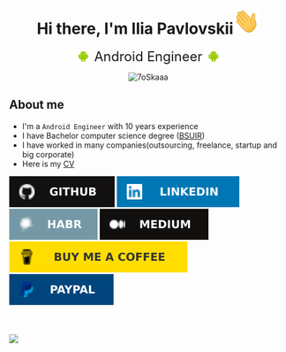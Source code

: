 <h1 align="center">Hi there, I'm Ilia Pavlovskii<img src="resources/hi.gif" width="48" height="48"/></h1>
<div align="center">
    <img src="resources/android.png" style="vertical-align: middle;" width="32"/>
    <span style="vertical-align: middle; font-size: x-large;">Android Engineer</span>
    <img src="resources/android.png" style="vertical-align: middle;" width="32"/>
</div>


<p align="center"> 
	<img src="https://komarev.com/ghpvc/?username=IlyaPavlovskii&label=Profile%20views&color=0e75b6&style=plastic" alt="7oSkaaa" />
</p>

## About me
- I'm a `Android Engineer` with 10 years experience  
- I have Bachelor computer science degree (<a href="https://www.bsuir.by/en/">BSUIR</a>)
- I have worked in many companies(outsourcing, freelance, startup and big corporate)
- Here is my [CV](/raw/main/IliaPavlovskii-CV.pdf)


[![github](resources/github.svg)](https://github.com/IlyaPavlovskii/)
[![linkedin](resources/linkedin.svg)](https://www.linkedin.com/in/ipavlovskii/)
[![habr](resources/habr.svg)](https://habr.com/ru/users/TranE91/posts/)
[![medium](resources/medium.svg)](https://pavlovskiiilia.medium.com/)
[!["Buy Me A Coffee"](resources/buy_me_a_coffee.svg)](https://www.buymeacoffee.com/ipavlovskii)
[!["PayPal"](resources/paypal.svg)](https://www.paypal.com/paypalme/ipavlovskii)

<h1>
    <a href="">
        <img align="" height='130px' src="https://github-readme-stats.vercel.app/api?username=IlyaPavlovskii&hide_title=true&show_icons=true&include_all_commits=true&line_height=21&bg_color=0,EC6C6C,FFD479,FFFC79,73FA79&theme=graywhite" />
    </a>
</h1>
